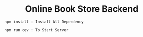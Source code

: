 <h1 align="center"> Online Book Store Backend </h1>

```
npm install : Install All Dependency

npm run dev : To Start Server

```